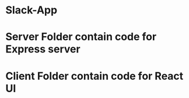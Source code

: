 # Slack-App

# Server Folder contain code for Express server

# Client Folder contain code for React UI
